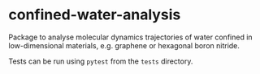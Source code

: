 # confined-water-analysis

Package to analyse molecular dynamics trajectories of water confined in low-dimensional materials, e.g. graphene or hexagonal boron nitride. 

Tests can be run using `pytest` from the `tests` directory.
